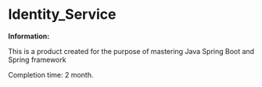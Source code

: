 # Identity_Service
**Information:**

This is a product created for the purpose of mastering Java Spring Boot and Spring framework

Completion time: 2 month.



